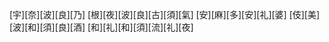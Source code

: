 [宇][奈][波][良][乃] [根][夜][波][良][古][須][氣] [安][麻][多][安][礼][婆] [伎][美][波][和][須][良][酒] [和][礼][和][須][流][礼][夜]
